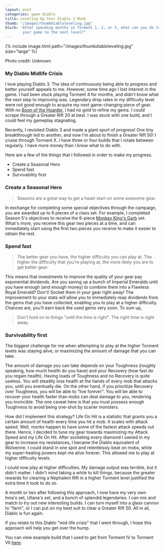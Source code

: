 ```yaml
---
layout: post
categories: game diablo
title: Leveling Up Your Diablo 3 Monk
thumb: "/images/thumbdiabloleveling.jpg"
blurb: "After spending months in Torment 1, 2, or 3, what can you do to take
        your game to the next level?"
---
```


{% include image.html path="/images/thumbdiabloleveling.jpg" size="large" %}

<p class="post__image-caption">Photo credit: Unknown</p>

### My Diablo Midlife Crisis

I love playing Diablo 3. The idea of continuously being able to progress and
better yourself appeals to me. However, some time ago I lost interest in the
game. I had been stuck playing Torment 4 for months, and didn't know what the
next step to improving was. Legendary drop rates in my difficulty level were not
good enough to acquire my next game-changing piece of gear. With no
<a href="http://us.battle.net/d3/en/item/boon-of-the-hoarder" target="_blank" >Boon
of the Hoarder</a>, I had no gold to refine my gems. I could scrape through a
Greater Rift 20 at best. I was stuck with one build, and I could feel my
gameplay stagnating.

Recently, I revisited Diablo 3 and made a giant spurt of progress! One tiny
breakthrough led to another, and now I'm about to finish a Greater Rift 50! I
cruise through Torment X. I have three or four builds that I rotate between
regularly. I have more money than I know what to do with.

Here are a few of the things that I followed in order to make my progress.

* Create a Seasonal Hero
* Spend fast
* Survivability first

### Create a Seasonal Hero

> Seasons are a great way to get a head-start on some awesome gear.

In exchange
for completing some special objectives through the campaign, you are awarded up
to 6 pieces of a class  set. For example, I completed Season 5's objectives to
receive the 6-piece
<a href="http://www.diablowiki.net/Monkey_King%E2%80%99s_Garb" target="_blank" >
Monkey King's Garb</a> set. What's more, you receive this gear two pieces at a
time, and can immediately start using the first two pieces you receive to make
it easier to obtain the rest.

### Spend fast

> The better gear you have, the higher difficulty you can play at. The higher the
> difficulty that you're playing at, the more likely you are to get better gear.

This means that investments to improve the quality of your gear pay exponential
dividends. Are you saving up a bunch of Imperial Emeralds until you have enough
(and enough money) to combine them into a Flawless Royal Emerald? Don't! Socket
them in your gear right away! The improvement to your stats will allow you to
immediately reap dividends from the gems that you have collected, enabling you
to play at a higher difficulty. Chances are, you'll earn back the used gems
very soon. To sum up,

> Don't hold on to things "until the time is right". The right time is right
> away.

### Survivability first

The biggest challenge for me when attempting to play at the higher Torment
levels was staying alive, or maximizing the amount of damage that you can take.

The amount of damage you can take depends on your Toughness (roughly speaking,
how much health do you have) and your Recovery (how fast do you regain health).
Having loads of Toughness and no Recovery is quite useless. You will steadily
lose health at the hands of every mob that attacks you, until you eventually die.
On the other hand, if you prioritize Recovery over Toughness, you will be able
to "live forever". You will be able to recover your health faster than mobs can
deal damage to you, rendering you invincible. The one caveat here is that you
must possess enough Toughness to avoid being one-shot by scarier monsters.

How did I implement this strategy? Life On Hit is a statistic that grants you a
certain amount of health every time you hit a mob. It scales with attack speed.
Well, monks happen to have some of the fastest attack speeds out there. Hence,
I decided to tune my gear towards maximizing my Attack Speed and my Life On Hit.
After socketing every diamond I owned in my gear to increase my resistances, I
became the Diablo equivalent of Wolverine. I could stand in one spot and
relentlessly beat on mobs, while my super-healing powers kept me alive forever.
This allowed me to play at higher difficulty levels.

I could now play at higher difficulties. My damage output was terrible, but it
didn't matter. I didn't mind taking a while to kill things, because the greater
rewards for clearing a Nephalem Rift in a higher Torment level justified the
extra time it took to do so.

A month or two after following this approach, I now have my very own Inna's set,
Uliana's set, and a bunch of splendid legendaries. I can mix and match to try
out new interesting builds. I can turn myself into a glass cannon to "farm", or
I can put on my best suit to clear a Greater Rift 50. All in all, Diablo is fun
again.

If you relate to this Diablo "mid-life crisis" that I went through, I hope this
approach will help you get over the hump.

You can view example build that I used to get from Torment IV to Torment VII
<a href="http://www.diablofans.com/builds/78647-life-on-hit-monk" target="_blank">
here</a>.
